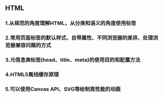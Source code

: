 ## HTML

### 1.从规范的角度理解HTML，从分类和语义的角度使用标签
### 2.常用页面标签的默认样式、自带属性、不同浏览器的差异、处理浏览器兼容问题的方式
### 3.元信息类标签(head、title、meta)的使用目的和配置方法
### 4.HTML5离线缓存原理
### 5.可以使用Canvas API、SVG等绘制高性能的动画

